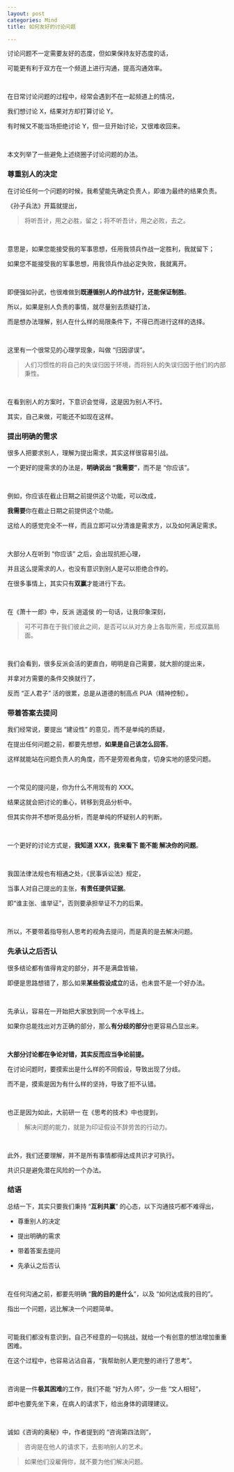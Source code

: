```yaml
---
layout: post
categories: Mind
title: 如何友好的讨论问题

---
```


讨论问题不一定需要友好的态度，但如果保持友好态度的话，

可能更有利于双方在一个频道上进行沟通，提高沟通效率。

<br/>

在日常讨论问题的过程中，经常会遇到不在一起频道上的情况，

我们想讨论 X，结果对方却打算讨论 Y。

有时候又不能当场拒绝讨论 Y，但一旦开始讨论，又很难收回来。

<br/>

本文列举了一些避免上述绕圈子讨论问题的办法。

### 尊重别人的决定

在讨论任何一个问题的时候，我希望能先确定负责人，即谁为最终的结果负责。

《孙子兵法》开篇就提出，

> 将听吾计，用之必胜，留之；将不听吾计，用之必败，去之。

<br/>

意思是，如果您能接受我的军事思想，任用我领兵作战一定胜利，我就留下；

如果您不能接受我的军事思想，用我领兵作战必定失败，我就离开。

<br/>

即便强如孙武，也很难做到**既遵循别人的作战方针，还能保证制胜**。

所以，如果是别人负责的事情，就尽量别去质疑打法，

而是想办法理解，别人在什么样的局限条件下，不得已而进行这样的选择。

<br/>

这里有一个很常见的心理学现象，叫做 “归因谬误”。

> 人们习惯性的将自己的失误归因于环境，而将别人的失误归因于他们的内部秉性。

<br/>

在看到别人的方案时，下意识会觉得，这是因为别人不行。

其实，自己来做，可能还不如现在这样。

### 提出明确的需求

很多人把要求别人，理解为提出需求，其实这样很容易引战。

一个更好的提需求的办法是，**明确说出 “我需要”**，而不是 “你应该”。

<br/>

例如，你应该在截止日期之前提供这个功能，可以改成，

**我需要**你在截止日期之前提供这个功能。

这给人的感觉完全不一样，而且立即可以分清谁是需求方，以及如何满足需求。

<br/>

大部分人在听到 “你应该” 之后，会出现抗拒心理，

并且这么提需求的人，也没有意识到别人是可以拒绝合作的。

在很多事情上，其实只有**双赢**才能进行下去。

<br/>

在《萧十一郎》中，反派 逍遥侯 的一句话，让我印象深刻，

> 可不可靠在于我们彼此之间，是否可以从对方身上各取所需，形成双赢局面。

<br/>

我们会看到，很多反派会活的更直白，明明是自己需要，就大胆的提出来，

并拿对方需要的条件交换就行了，

反而 “正人君子” 活的很累，总是从道德的制高点 PUA（精神控制）。

### 带着答案去提问

我们经常说，要提出 “建设性” 的意见，而不是单纯的质疑，

在提出任何问题之前，都要先想想，**如果是自己该怎么回答**。

这样就能站在问题负责人的角度，而不是旁观者角度，切身实地的感受问题。

<br/>

一个常见的提问是，你为什么不用现有的 XXX。

结果这就会把讨论的重心，转移到竞品分析中。

但其实你并不想听竞品分析，而是单纯的怀疑别人的判断。

<br/>

一个更好的讨论方式是，**我知道 XXX，我来看下 能不能 解决你的问题**。

<br/>

我国法律法规也有相通之处，《民事诉讼法》规定，

当事人对自己提出的主张，**有责任提供证据**。

即“谁主张、谁举证”，否则要承担举证不力的后果。

<br/>

所以，不要带着指导别人思考的视角去提问，而是真的是去解决问题。

### 先承认之后否认

很多结论都有值得肯定的部分，并不是满盘皆输，

即便是思路想错了，那么如果**某些假设成立**的话，也未尝不是一个好办法。

<br/>

先承认，容易在一开始把大家放到同一个水平线上。

如果你总能找出对方正确的部分，那么**有分歧的部分**也更容易凸显出来。

<br/>

**大部分讨论都在争论对错，其实反而应当争论前提。**

在讨论问题时，要摸索出是什么样的不同假设，导致出现了分歧。

而不是，摸索是因为有什么样的坚持，导致了拒不认错。

<br/>

也正是因为如此，大前研一 在《思考的技术》中也提到，

> 解决问题的能力，就是为印证假设不辞劳苦的行动力。

<br/>

此外，我们还要理解，并不是所有事情都得达成共识才可执行。

共识只是避免潜在风险的一个办法。

### 结语

总结一下，其实只要我们秉持 “**互利共赢**” 的心态，以下沟通技巧都不难得出，

- 尊重别人的决定

- 提出明确的需求

- 带着答案去提问

- 先承认之后否认

<br/>

在任何沟通之前，都要先明确 “**我的目的是什么**”，以及 “如何达成我的目的”。

指出一个问题，远比解决一个问题简单。

<br/>

可能我们都没有意识到，自己不经意的一句挑战，就给一个有创意的想法增加重重困难。

在这个过程中，也容易沾沾自喜，“我帮助别人更完整的进行了思考”。

<br/>

咨询是一件**极其困难**的工作，我们不能 “好为人师”，少一些 “文人相轻”，

郎中也要先坐下来，在病人的请求下，给出身体的调理建议。

<br/>

诚如《咨询的奥秘》中，作者提到的 “咨询第四法则”，

> 咨询是在他人的请求下，去影响别人的艺术。

> 如果他们没雇佣你，就不要为他们解决问题。
